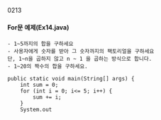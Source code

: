 0213
#### For문 예제(Ex14.java)
```
- 1~5까지의 합을 구하세요
- 사용자에게 숫자를 받아 그 숫자까지의 팩토리얼을 구하세요
단, 1~n을 곱하지 않고 n ~ 1 을 곱하는 방식으로 합니다.
- 1~20의 짝수의 합을 구하세요.
```
```
public static void main(String[] args) {
	int sum = 0;
	for (int i = 0; i<= 5; i++) {
		sum += i;
	}
	System.out
```

<!--stackedit_data:
eyJoaXN0b3J5IjpbLTE4NDAyODE1NiwtMTU0OTc2NDc5MywtMj
A4ODc0NjYxMl19
-->